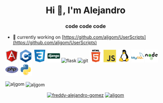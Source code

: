 <h1 align="center">Hi 👋, I'm Alejandro</h1>
<h3 align="center">code code code</h3>

- 🔭 currently working on [https://github.com/aljgom/UserScripts](https://github.com/aljgom/UserScripts)

<p align="left"><img src="https://raw.githubusercontent.com/devicons/devicon/master/icons/angularjs/angularjs-original.svg" alt="angularjs" width="40" height="40"/> 
  <img src="https://raw.githubusercontent.com/devicons/devicon/master/icons/cplusplus/cplusplus-original.svg" alt="cplusplus" width="40" height="40"/> 
  <img src="https://raw.githubusercontent.com/devicons/devicon/master/icons/css3/css3-original.svg" alt="css3" width="40" height="40"/> 
  <img src="https://raw.githubusercontent.com/devicons/devicon/master/icons/django/django-original.svg" alt="django" width="40" height="40"/> 
  <img src="https://www.vectorlogo.zone/logos/pocoo_flask/pocoo_flask-icon.svg" alt="flask" width="40" height="40"/> 
  <img src="https://www.vectorlogo.zone/logos/git-scm/git-scm-icon.svg" alt="git" width="40" height="40"/> 
  <img src="https://raw.githubusercontent.com/devicons/devicon/master/icons/html5/html5-original-wordmark.svg" alt="html5" width="40" height="40"/> 
  <img src="https://raw.githubusercontent.com/devicons/devicon/master/icons/javascript/javascript-original.svg" alt="javascript" width="40" height="40"/> 
  <img src="https://raw.githubusercontent.com/devicons/devicon/master/icons/linux/linux-original.svg" alt="linux" width="40" height="40"/> 
  <img src="https://raw.githubusercontent.com/devicons/devicon/master/icons/mysql/mysql-original-wordmark.svg" alt="mysql" width="40" height="40"/> 
  <img src="https://raw.githubusercontent.com/devicons/devicon/master/icons/nodejs/nodejs-original-wordmark.svg" alt="nodejs" width="40" height="40"/> 
  <img src="https://raw.githubusercontent.com/devicons/devicon/master/icons/php/php-original.svg" alt="php" width="40" height="40"/> 
  <img src="https://raw.githubusercontent.com/devicons/devicon/master/icons/python/python-original.svg" alt="python" width="40" height="40"/>
</p><p>
  <img align="left" src="https://github-readme-stats.vercel.app/api/top-langs/?username=aljgom&layout=compact&hide=html" alt="aljgom" />
</p>

<p>&nbsp;<img align="center" src="https://github-readme-stats.vercel.app/api?username=aljgom&show_icons=true" alt="aljgom" /></p>

<p align="center">
<a href="https://linkedin.com/in/freddy-alejandro-gomez" target="blank"><img align="center" src="https://cdn.jsdelivr.net/npm/simple-icons@3.0.1/icons/linkedin.svg" alt="freddy-alejandro-gomez" height="30" width="30" /></a>
<a href="https://stackoverflow.com/users/aljgom" target="blank"><img align="center" src="https://cdn.jsdelivr.net/npm/simple-icons@3.0.1/icons/stackoverflow.svg" alt="aljgom" height="30" width="30" /></a>
</p>
